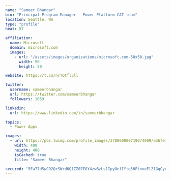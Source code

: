 ```yaml
---
name: "Sameer Bhangar"
bio: "Principal Program Manager - Power Platform CAT team"
location: Seattle, WA
type: "profile"
heat: 57

affiliation:
  name: Microsoft
  domain: microsoft.com
  images:
    - url: "/assets/images/organizations/microsoft.com-50x50.jpg"
      width: 50
      height: 50

website: https://t.co/nrTQtfl3ll

twitter:
  username: sameerbhangar
  url: https://twitter.com/sameerbhangar
  followers: 1059

linkedin:
  url: https://www.linkedin.com/in/sameerbhangar

topics:
  - Power Apps

images:
  - url: https://pbs.twimg.com/profile_images/378800000719674009/a36fe7ddfab1778b76e5793772e43798_400x400.jpeg
    width: 400
    height: 400
    isCached: true
    title: "Sameer Bhangar"

secured: "5Fa77d5wCO2Q+SWrd6Q1ZZ07EOY4zwBzLs1IpyOefIYtq5HFtnooElZ1GqCyeBjXmQ1FG3DtH3HQzi8ktXCQm/3Q2rGA2gyM6S3rxdp0y4t+4cgO1YWDa8DjpwzXfgUx0DLhOsl3UgjY9RnaZag2YlinOyGzI1lXtg5nrqgI/MvJlR3+Cs5xf3ZLYpqJznvsKMMA2dmnBBlSD2DzFlvlRbYfPE5/RqL5Bo4aHynASC3nBLbju4G/qtbPX66RdslD5pLnsF/bDZYNGaYNPdAmdH2vGTdf2YO/veU+kHAn3lOM9sp2Dj/c01D+yoZLa47b5UPMpNH1t3AU0Yp6SsxoGGfJmjtdtPFjYndTE3skj0vf5idNVT3j3UgDh+QhMFvRAxpY+or45dSgaTjL02uoW/aoqiKYXotLiBpSfbEADaA=;9GQAISpA9t+KK0nd7HMEtg=="
---
```


